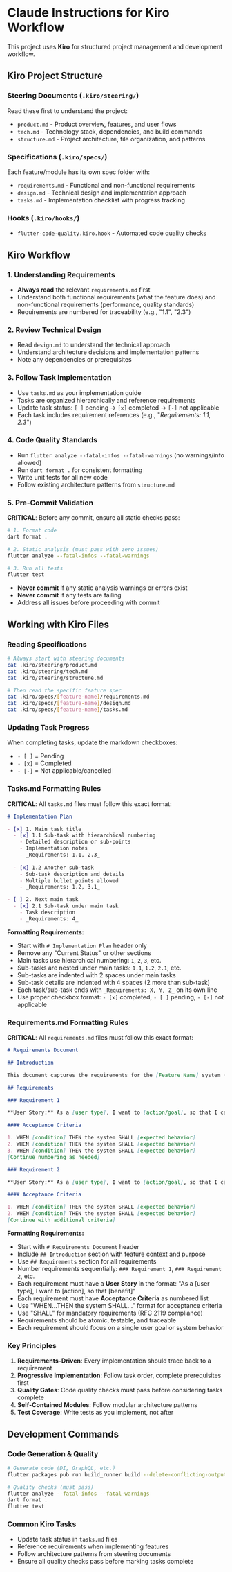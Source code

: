 # Claude Instructions for Kiro Workflow

This project uses **Kiro** for structured project management and development workflow.

## Kiro Project Structure

### Steering Documents (`.kiro/steering/`)
Read these first to understand the project:
- `product.md` - Product overview, features, and user flows
- `tech.md` - Technology stack, dependencies, and build commands  
- `structure.md` - Project architecture, file organization, and patterns

### Specifications (`.kiro/specs/`)
Each feature/module has its own spec folder with:
- `requirements.md` - Functional and non-functional requirements
- `design.md` - Technical design and implementation approach
- `tasks.md` - Implementation checklist with progress tracking

### Hooks (`.kiro/hooks/`)
- `flutter-code-quality.kiro.hook` - Automated code quality checks

## Kiro Workflow

### 1. Understanding Requirements
- **Always read** the relevant `requirements.md` first
- Understand both functional requirements (what the feature does) and non-functional requirements (performance, quality standards)
- Requirements are numbered for traceability (e.g., "1.1", "2.3")

### 2. Review Technical Design  
- Read `design.md` to understand the technical approach
- Understand architecture decisions and implementation patterns
- Note any dependencies or prerequisites

### 3. Follow Task Implementation
- Use `tasks.md` as your implementation guide
- Tasks are organized hierarchically and reference requirements
- Update task status: `[ ]` pending → `[x]` completed → `[-]` not applicable
- Each task includes requirement references (e.g., "_Requirements: 1.1, 2.3_")

### 4. Code Quality Standards
- Run `flutter analyze --fatal-infos --fatal-warnings` (no warnings/info allowed)
- Run `dart format .` for consistent formatting
- Write unit tests for all new code
- Follow existing architecture patterns from `structure.md`

### 5. Pre-Commit Validation
**CRITICAL**: Before any commit, ensure all static checks pass:
```bash
# 1. Format code
dart format .

# 2. Static analysis (must pass with zero issues)
flutter analyze --fatal-infos --fatal-warnings

# 3. Run all tests
flutter test
```
- **Never commit** if any static analysis warnings or errors exist
- **Never commit** if any tests are failing
- Address all issues before proceeding with commit

## Working with Kiro Files

### Reading Specifications
```bash
# Always start with steering documents
cat .kiro/steering/product.md
cat .kiro/steering/tech.md  
cat .kiro/steering/structure.md

# Then read the specific feature spec
cat .kiro/specs/[feature-name]/requirements.md
cat .kiro/specs/[feature-name]/design.md
cat .kiro/specs/[feature-name]/tasks.md
```

### Updating Task Progress
When completing tasks, update the markdown checkboxes:
- `- [ ]` = Pending
- `- [x]` = Completed  
- `- [-]` = Not applicable/cancelled

### Tasks.md Formatting Rules
**CRITICAL**: All `tasks.md` files must follow this exact format:

```markdown
# Implementation Plan

- [x] 1. Main task title
  - [x] 1.1 Sub-task with hierarchical numbering
    - Detailed description or sub-points
    - Implementation notes
    - _Requirements: 1.1, 2.3_
  
  - [x] 1.2 Another sub-task
    - Sub-task description and details
    - Multiple bullet points allowed
    - _Requirements: 1.2, 3.1_

- [ ] 2. Next main task
  - [x] 2.1 Sub-task under main task
    - Task description
    - _Requirements: 4_
```

**Formatting Requirements:**
- Start with `# Implementation Plan` header only
- Remove any "Current Status" or other sections
- Main tasks use hierarchical numbering: `1`, `2`, `3`, etc.
- Sub-tasks are nested under main tasks: `1.1`, `1.2`, `2.1`, etc.
- Sub-tasks are indented with 2 spaces under main tasks
- Sub-task details are indented with 4 spaces (2 more than sub-task)
- Each task/sub-task ends with `_Requirements: X, Y, Z_` on its own line
- Use proper checkbox format: `- [x]` completed, `- [ ]` pending, `- [-]` not applicable

### Requirements.md Formatting Rules
**CRITICAL**: All `requirements.md` files must follow this exact format:

```markdown
# Requirements Document

## Introduction

This document captures the requirements for the [Feature Name] system ([project-abbreviation]). [Brief description of the feature/system and its purpose]. [Optional: Architecture approach mention].

## Requirements

### Requirement 1

**User Story:** As a [user type], I want to [action/goal], so that I can [benefit/outcome].

#### Acceptance Criteria

1. WHEN [condition] THEN the system SHALL [expected behavior]
2. WHEN [condition] THEN the system SHALL [expected behavior]
3. WHEN [condition] THEN the system SHALL [expected behavior]
[Continue numbering as needed]

### Requirement 2

**User Story:** As a [user type], I want to [action/goal], so that I can [benefit/outcome].

#### Acceptance Criteria

1. WHEN [condition] THEN the system SHALL [expected behavior]
2. WHEN [condition] THEN the system SHALL [expected behavior]
[Continue with additional criteria]
```

**Formatting Requirements:**
- Start with `# Requirements Document` header
- Include `## Introduction` section with feature context and purpose
- Use `## Requirements` section for all requirements
- Number requirements sequentially: `### Requirement 1`, `### Requirement 2`, etc.
- Each requirement must have a **User Story** in the format: "As a [user type], I want to [action], so that [benefit]"
- Each requirement must have **Acceptance Criteria** as numbered list
- Use "WHEN...THEN the system SHALL..." format for acceptance criteria
- Use "SHALL" for mandatory requirements (RFC 2119 compliance)
- Requirements should be atomic, testable, and traceable
- Each requirement should focus on a single user goal or system behavior

### Key Principles
1. **Requirements-Driven**: Every implementation should trace back to a requirement
2. **Progressive Implementation**: Follow task order, complete prerequisites first
3. **Quality Gates**: Code quality checks must pass before considering tasks complete
4. **Self-Contained Modules**: Follow modular architecture patterns
5. **Test Coverage**: Write tests as you implement, not after

## Development Commands

### Code Generation & Quality
```bash
# Generate code (DI, GraphQL, etc.)
flutter packages pub run build_runner build --delete-conflicting-outputs

# Quality checks (must pass)
flutter analyze --fatal-infos --fatal-warnings
dart format .
flutter test
```

### Common Kiro Tasks
- Update task status in `tasks.md` files
- Reference requirements when implementing features
- Follow architecture patterns from steering documents
- Ensure all quality checks pass before marking tasks complete